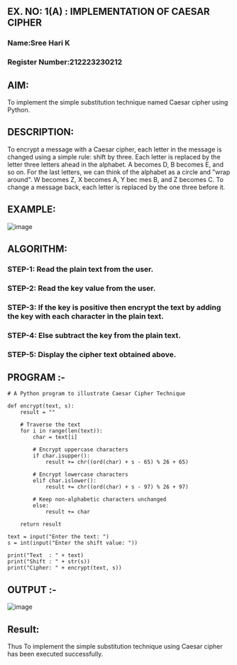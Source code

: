 ## EX. NO: 1(A) : IMPLEMENTATION OF CAESAR CIPHER
### Name:Sree Hari K
### Register Number:212223230212

## AIM:

To implement the simple substitution technique named Caesar cipher using Python.

## DESCRIPTION:

To encrypt a message with a Caesar cipher, each letter in the message is changed using a simple rule: shift by three. Each letter is replaced by the letter three letters ahead in the alphabet. A becomes D, B becomes E, and so on. For the last letters, we can think of the
alphabet as a circle and "wrap around". W becomes Z, X becomes A, Y bec mes B, and Z
becomes C. To change a message back, each letter is replaced by the one three before it.

## EXAMPLE:



![image](https://github.com/Hemamanigandan/CNS/assets/149653568/eb9c6c43-8c80-4cdd-b9d4-91705a311c79)


## ALGORITHM:

### STEP-1: Read the plain text from the user.
### STEP-2: Read the key value from the user.
### STEP-3: If the key is positive then encrypt the text by adding the key with each character in the plain text.
### STEP-4: Else subtract the key from the plain text.
### STEP-5: Display the cipher text obtained above.


## PROGRAM :-
~~~
# A Python program to illustrate Caesar Cipher Technique

def encrypt(text, s):
    result = ""

    # Traverse the text
    for i in range(len(text)):
        char = text[i]

        # Encrypt uppercase characters
        if char.isupper():
            result += chr((ord(char) + s - 65) % 26 + 65)

        # Encrypt lowercase characters
        elif char.islower():
            result += chr((ord(char) + s - 97) % 26 + 97)
        
        # Keep non-alphabetic characters unchanged
        else:
            result += char

    return result

text = input("Enter the text: ")
s = int(input("Enter the shift value: "))

print("Text  : " + text)
print("Shift : " + str(s))
print("Cipher: " + encrypt(text, s))

~~~
## OUTPUT :-

![image](https://github.com/user-attachments/assets/022c96d5-00d7-4811-9bb2-1b0656e0e04a)

## Result:
Thus To implement the simple substitution technique using Caesar cipher has been executed successfully.

